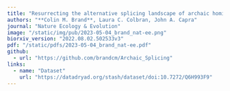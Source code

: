 ```yaml
---
title: "Resurrecting the alternative splicing landscape of archaic hominins using machine learning"
authors: "**Colin M. Brand**, Laura C. Colbran, John A. Capra"
journal: "Nature Ecology & Evolution"
image: "/static/img/pub/2023-05-04_brand_nat-ee.png"
biorxiv_version: "2022.08.02.502533v3"
pdf: "/static/pdfs/2023-05-04_brand_nat-ee.pdf"
github:
  - url: "https://github.com/brandcm/Archaic_Splicing"
links:
  - name: "Dataset"
    url: "https://datadryad.org/stash/dataset/doi:10.7272/Q6H993F9"
---
```

